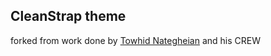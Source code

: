 ## CleanStrap theme

forked from work done by [Towhid Nategheian](http://TowhidN.com "Freelance Question2Answer Developer") and his CREW
